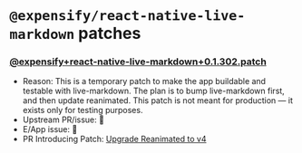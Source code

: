
# `@expensify/react-native-live-markdown` patches

### [@expensify+react-native-live-markdown+0.1.302.patch](@expensify+react-native-live-markdown+0.1.302.patch)

- Reason: This is a temporary patch to make the app buildable and testable with live-markdown. The plan is to bump live-markdown first, and then update reanimated. This patch is not meant for production — it exists only for testing purposes.
- Upstream PR/issue: 🛑
- E/App issue: 🛑
- PR Introducing Patch: [Upgrade Reanimated to v4](https://github.com/Expensify/App/pull/69469)
